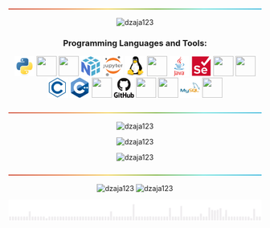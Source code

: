 <p align="center">
<img src="assets/rainbow.png" alt="dzaja123" />
</p>

<p align="center">
<img src="https://readme-typing-svg.herokuapp.com/?lines=Hi,%20I%20am%20Nikola,%20Software%20Engineer%20&font=Fira%20Code&center=true&width=700&height=46&color=0080ff&vCenter=true&size=24", alt="dzaja123">
</p>

<h3 align="center"> Programming Languages and Tools: </h3>

<p align="center"> 
<a> <img src="https://raw.githubusercontent.com/devicons/devicon/master/icons/python/python-original.svg" width="40" height="40"/> </a>
<a> <img src="https://www.vectorlogo.zone/logos/opencv/opencv-icon.svg" width="40" height="40"/> </a>  
<a> <img src="https://www.vectorlogo.zone/logos/pytorch/pytorch-icon.svg" width="40" height="40"/> </a> 
<a> <img src="https://github.com/devicons/devicon/blob/master/icons/numpy/numpy-original.svg" width="40" height="40"/> </a>  
<a> <img src="https://github.com/devicons/devicon/blob/master/icons/jupyter/jupyter-original-wordmark.svg" width="40" height="40"/> </a> 
<a> <img src="https://github.com/devicons/devicon/blob/master/icons/linux/linux-original.svg" width="40" height="40"/> </a> 
<a> <img src="https://www.vectorlogo.zone/logos/gnu_bash/gnu_bash-icon.svg" width="40" height="40"/> </a> 
<a> <img src="https://github.com/devicons/devicon/blob/master/icons/java/java-original-wordmark.svg" width="40" height="40"/> </a> 
<a> <img src="https://github.com/devicons/devicon/blob/master/icons/selenium/selenium-original.svg" width="40" height="40"/> </a>
<a> <img src="https://github.com/get-icon/geticon/blob/master/icons/maven.svg" width="40" height="40"/> </a>
<a> <img src="https://github.com/simple-icons/simple-icons/blob/master/icons/cypress.svg" width="40" height="40"/> </a>
<a> <img src="https://github.com/devicons/devicon/blob/master/icons/c/c-line.svg" width="40" height="40"/> </a> 
<a> <img src="https://raw.githubusercontent.com/devicons/devicon/master/icons/cplusplus/cplusplus-original.svg" width="40" height="40"/> </a> 
<a> <img src="https://www.vectorlogo.zone/logos/git-scm/git-scm-icon.svg" width="40" height="40"/> </a> 
<a> <img src="https://github.com/devicons/devicon/blob/master/icons/github/github-original-wordmark.svg" width="40" height="40"/> </a>
<a> <img src="https://cdn.worldvectorlogo.com/logos/arduino-1.svg" width="40" height="40"/> </a>
<a> <img src="https://www.vectorlogo.zone/logos/raspberrypi/raspberrypi-icon.svg" width="40" height="40"/> </a> 
<a> <img src="https://github.com/devicons/devicon/blob/master/icons/mysql/mysql-original-wordmark.svg" width="40" height="40"/> </a> 
<a> <img src="https://www.vectorlogo.zone/logos/firebase/firebase-icon.svg" width="40" height="40"/> </a> 
</p>

<p align="center">
<img src="assets/rainbow.png" alt="dzaja123" />
</p>

<p align="center">
 <img src="https://github-readme-stats.vercel.app/api?username=dzaja123&show_icons=true&theme=blue-green" alt="dzaja123" /> 
</p>
   
<p align="center">
  <img src="https://github-readme-streak-stats.herokuapp.com/?user=dzaja123&show_icons=true&locale=en&theme=blue-green" alt="dzaja123" />
</p>

<p align="center">
  <img src="https://github-readme-stats.vercel.app/api/top-langs?username=dzaja123&layout=compact&show_icons=true&locale=en&hide=c&theme=blue-green&langs_count=10" alt="dzaja123" />
</p>

<p align="center">
<img src="assets/rainbow.png" alt="dzaja123" />
</p>

<p align="center">
 <img src="https://visitor-badge.laobi.icu/badge?page_id=dzaja123" alt="dzaja123"> 
 <img src="https://img.shields.io/github/followers/dzaja123?label=Followers&style=social" alt="dzaja123">
</p>

<p align="center">
<img src="assets/bottom.gif" alt="dzaja123" />
</p>

